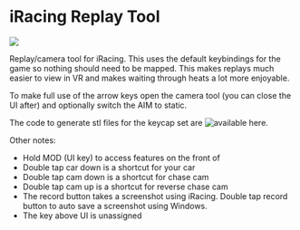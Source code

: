 # iRacing Replay Tool

![](https://imgur.com/0948eBG.jpg)

Replay/camera tool for iRacing.  This uses the default keybindings for the game so nothing should need to be mapped.  This makes replays much easier to view in VR and makes waiting through heats a lot more enjoyable.

To make full use of the arrow keys open the camera tool (you can close the UI after) and optionally switch the AIM to static.

The code to generate stl files for the keycap set are ![available here.](https://github.com/AaronVerDow/KeyV2/blob/numpad/src/layouts/numpad/iracing.scad)

Other notes:
* Hold MOD (UI key) to access features on the front of 
* Double tap car down is a shortcut for your car
* Double tap cam down is a shortcut for chase cam
* Double tap cam up is a shortcut for reverse chase cam
* The record button takes a screenshot using iRacing.  Double tap record button to auto save a screenshot using Windows.
* The key above UI is unassigned  
